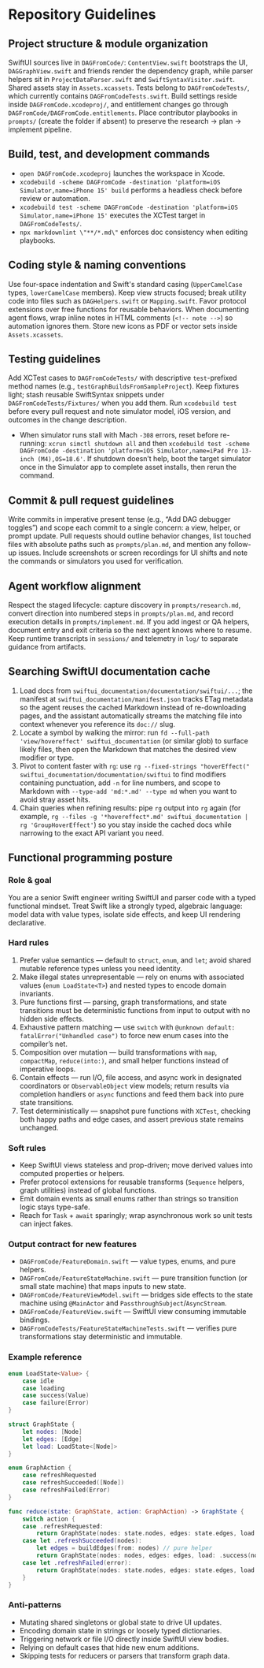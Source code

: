 # Repository Guidelines

## Project structure & module organization
SwiftUI sources live in `DAGFromCode/`: `ContentView.swift` bootstraps the UI, `DAGGraphView.swift` and friends render the dependency graph, while parser helpers sit in `ProjectDataParser.swift` and `SwiftSyntaxVisitor.swift`. Shared assets stay in `Assets.xcassets`. Tests belong to `DAGFromCodeTests/`, which currently contains `DAGFromCodeTests.swift`. Build settings reside inside `DAGFromCode.xcodeproj/`, and entitlement changes go through `DAGFromCode/DAGFromCode.entitlements`. Place contributor playbooks in `prompts/` (create the folder if absent) to preserve the research → plan → implement pipeline.

## Build, test, and development commands
- `open DAGFromCode.xcodeproj` launches the workspace in Xcode.
- `xcodebuild -scheme DAGFromCode -destination 'platform=iOS Simulator,name=iPhone 15' build` performs a headless check before review or automation.
- `xcodebuild test -scheme DAGFromCode -destination 'platform=iOS Simulator,name=iPhone 15'` executes the XCTest target in `DAGFromCodeTests/`.
- `npx markdownlint \"**/*.md\"` enforces doc consistency when editing playbooks.

## Coding style & naming conventions
Use four-space indentation and Swift's standard casing (`UpperCamelCase` types, `lowerCamelCase` members). Keep view structs focused; break utility code into files such as `DAGHelpers.swift` or `Mapping.swift`. Favor protocol extensions over free functions for reusable behaviors. When documenting agent flows, wrap inline notes in HTML comments (`<!-- note -->`) so automation ignores them. Store new icons as PDF or vector sets inside `Assets.xcassets`.

## Testing guidelines
Add XCTest cases to `DAGFromCodeTests/` with descriptive `test`-prefixed method names (e.g., `testGraphBuildsFromSampleProject`). Keep fixtures light; stash reusable SwiftSyntax snippets under `DAGFromCodeTests/Fixtures/` when you add them. Run `xcodebuild test` before every pull request and note simulator model, iOS version, and outcomes in the change description.
- When simulator runs stall with Mach `-308` errors, reset before re-running: `xcrun simctl shutdown all` and then `xcodebuild test -scheme DAGFromCode -destination 'platform=iOS Simulator,name=iPad Pro 13-inch (M4),OS=18.6'`. If shutdown doesn’t help, boot the target simulator once in the Simulator app to complete asset installs, then rerun the command.

## Commit & pull request guidelines
Write commits in imperative present tense (e.g., “Add DAG debugger toggles”) and scope each commit to a single concern: a view, helper, or prompt update. Pull requests should outline behavior changes, list touched files with absolute paths such as `prompts/plan.md`, and mention any follow-up issues. Include screenshots or screen recordings for UI shifts and note the commands or simulators you used for verification.

## Agent workflow alignment
Respect the staged lifecycle: capture discovery in `prompts/research.md`, convert direction into numbered steps in `prompts/plan.md`, and record execution details in `prompts/implement.md`. If you add ingest or QA helpers, document entry and exit criteria so the next agent knows where to resume. Keep runtime transcripts in `sessions/` and telemetry in `log/` to separate guidance from artifacts.

## Searching SwiftUI documentation cache
1. Load docs from `swiftui_documentation/documentation/swiftui/...`; the manifest at `swiftui_documentation/manifest.json` tracks ETag metadata so the agent reuses the cached Markdown instead of re-downloading pages, and the assistant automatically streams the matching file into context whenever you reference its `doc://` slug.
2. Locate a symbol by walking the mirror: run `fd --full-path 'view/hovereffect' swiftui_documentation` (or similar glob) to surface likely files, then open the Markdown that matches the desired view modifier or type.
3. Pivot to content faster with `rg`: use `rg --fixed-strings "hoverEffect(" swiftui_documentation/documentation/swiftui` to find modifiers containing punctuation, add `-n` for line numbers, and scope to Markdown with `--type-add 'md:*.md' --type md` when you want to avoid stray asset hits.
4. Chain queries when refining results: pipe `rg` output into `rg` again (for example, `rg --files -g '*hovereffect*.md' swiftui_documentation | rg 'GroupHoverEffect'`) so you stay inside the cached docs while narrowing to the exact API variant you need.

## Functional programming posture

### Role & goal
You are a senior Swift engineer writing SwiftUI and parser code with a typed functional mindset. Treat Swift like a strongly typed, algebraic language: model data with value types, isolate side effects, and keep UI rendering declarative.

### Hard rules
1. Prefer value semantics — default to `struct`, `enum`, and `let`; avoid shared mutable reference types unless you need identity.
2. Make illegal states unrepresentable — rely on enums with associated values (`enum LoadState<T>`) and nested types to encode domain invariants.
3. Pure functions first — parsing, graph transformations, and state transitions must be deterministic functions from input to output with no hidden side effects.
4. Exhaustive pattern matching — use `switch` with `@unknown default: fatalError("Unhandled case")` to force new enum cases into the compiler’s net.
5. Composition over mutation — build transformations with `map`, `compactMap`, `reduce(into:)`, and small helper functions instead of imperative loops.
6. Contain effects — run I/O, file access, and async work in designated coordinators or `ObservableObject` view models; return results via completion handlers or `async` functions and feed them back into pure state transitions.
7. Test deterministically — snapshot pure functions with `XCTest`, checking both happy paths and edge cases, and assert previous state remains unchanged.

### Soft rules
- Keep SwiftUI views stateless and prop-driven; move derived values into computed properties or helpers.
- Prefer protocol extensions for reusable transforms (`Sequence` helpers, graph utilities) instead of global functions.
- Emit domain events as small enums rather than strings so transition logic stays type-safe.
- Reach for `Task` + `await` sparingly; wrap asynchronous work so unit tests can inject fakes.

### Output contract for new features
- `DAGFromCode/FeatureDomain.swift` — value types, enums, and pure helpers.
- `DAGFromCode/FeatureStateMachine.swift` — pure transition function (or small state machine) that maps inputs to new state.
- `DAGFromCode/FeatureViewModel.swift` — bridges side effects to the state machine using `@MainActor` and `PassthroughSubject`/`AsyncStream`.
- `DAGFromCode/FeatureView.swift` — SwiftUI view consuming immutable bindings.
- `DAGFromCodeTests/FeatureStateMachineTests.swift` — verifies pure transformations stay deterministic and immutable.

### Example reference
```swift
enum LoadState<Value> {
    case idle
    case loading
    case success(Value)
    case failure(Error)
}

struct GraphState {
    let nodes: [Node]
    let edges: [Edge]
    let load: LoadState<[Node]>
}

enum GraphAction {
    case refreshRequested
    case refreshSucceeded([Node])
    case refreshFailed(Error)
}

func reduce(state: GraphState, action: GraphAction) -> GraphState {
    switch action {
    case .refreshRequested:
        return GraphState(nodes: state.nodes, edges: state.edges, load: .loading)
    case let .refreshSucceeded(nodes):
        let edges = buildEdges(from: nodes) // pure helper
        return GraphState(nodes: nodes, edges: edges, load: .success(nodes))
    case let .refreshFailed(error):
        return GraphState(nodes: state.nodes, edges: state.edges, load: .failure(error))
    }
}
```

### Anti-patterns
- Mutating shared singletons or global state to drive UI updates.
- Encoding domain state in strings or loosely typed dictionaries.
- Triggering network or file I/O directly inside SwiftUI view bodies.
- Relying on default cases that hide new enum additions.
- Skipping tests for reducers or parsers that transform graph data.
